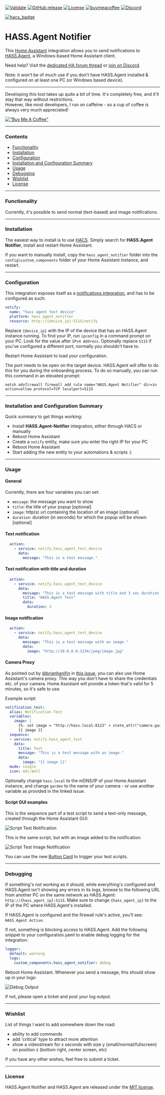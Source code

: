 [![Validate](https://github.com/LAB02-Research/HASS.Agent-Notifier/workflows/Validate/badge.svg)](https://github.com/LAB02-Research/HASS.Agent-Notifier/actions?query=workflow:"Validate")
[![GitHub release](https://img.shields.io/github/release/LAB02-Research/HASS.Agent-Notifier?include_prereleases=&sort=semver&color=blue)](https://github.com/LAB02-Research/HASS.Agent-Notifier/releases/)
[![License](https://img.shields.io/badge/License-MIT-blue)](#license)
[![buymeacoffee](https://img.shields.io/badge/BuyMeACoffee-Donate-blue.svg)](https://www.buymeacoffee.com/lab02research)
[![Discord](https://img.shields.io/badge/dynamic/json?color=blue&label=Discord&logo=discord&logoColor=white&query=presence_count&suffix=%20Online&url=https://discordapp.com/api/guilds/932957721622360074/widget.json)](https://discord.gg/nMvqzwrVBU)

[![hacs_badge](https://img.shields.io/badge/HACS-Default-41BDF5.svg)](https://github.com/hacs/integration)


# HASS.Agent Notifier

This <a href="https://www.home-assistant.io" target="_blank">Home Assistant</a> integration allows you to send notifications to <a href="https://github.com/LAB02-Research/HASS.Agent" target="_blank">HASS.Agent</a>, a Windows-based Home Assistant client.

Need help? Visit the <a href="https://community.home-assistant.io/t/hass-agent-a-new-windows-based-client-to-receive-notifications-perform-quick-actions-and-much-more/369094" target="_blank">dedicated HA forum thread</a> or <a href="https://discord.gg/nMvqzwrVBU" target="_blank">join on Discord</a>.

Note: it won't be of much use if you don't have HASS.Agent installed & configured on at least one PC (or Windows based device).

----

Developing this tool takes up quite a bit of time. It's completely free, and it'll stay that way without restrictions.<br/>
However, like most developers, I run on caffeïne - so a cup of coffee is always very much appreciated! 

[!["Buy Me A Coffee"](https://www.buymeacoffee.com/assets/img/custom_images/orange_img.png)](https://www.buymeacoffee.com/lab02research)

----

### Contents

 * [Functionality](#functionality)
 * [Installation](#installation)
 * [Configuration](#configuration)
 * [Installation and Configuration Summary](#installation-and-configuration-summary)
 * [Usage](#usage)
 * [Debugging](#debugging)
 * [Wishlist](#wishlist)
 * [License](#license)

----

### Functionality

Currently, it's possible to send normal (text-based) and image notifications. 

----

### Installation

The easiest way to install is to use <a href="https://hacs.xyz" target="_blank">HACS</a>. Simply search for **HASS.Agent Notifier**, install and restart Home Assistant.

If you want to manually install, copy the `hass_agent_notifier` folder into the `config\custom_components` folder of your Home Assistant instance, and restart.

----

### Configuration

This integration exposes itself as a <a href="https://www.home-assistant.io/integrations/notify/" target="_blank">notifications integration</a>, and has to be configured as such:

```yaml
notify: 
  name: "hass agent test device"
  platform: hass_agent_notifier
  resource: http://{device_ip}:5115/notify
```

Replace `{device_ip}` with the IP of the device that has an HASS.Agent instance running. To find your IP, run `ipconfig` in a command prompt on your PC. Look for the value after `IPv4 Address`. Optionally replace `5115` if you've configured a different port, normally you shouldn't have to.

Restart Home Assistant to load your configuration.

The port needs to be open on the target device. HASS.Agent will offer to do this for you during the onboarding process. 
To do so manually, you can run this command in an elevated prompt:

`netsh advfirewall firewall add rule name="HASS.Agent Notifier" dir=in action=allow protocol=TCP localport=5115`

----

### Installation and Configuration Summary

Quick summary to get things working:

- Install **HASS.Agent-Notifier** integration, either through HACS or manually
- Reboot Home Assistant
- Create a `notify` entity, make sure you enter the right IP for your PC
- Reboot Home Assistant
- Start adding the new entity to your automations & scripts :)

----

### Usage

#### General

Currently, there are four variables you can set:

 * `message`: the message you want to show
 * `title`: the title of your popup [optional]
 * `image`: http(s) url containing the location of an image [optional]
 * `duration`: duration (in seconds) for which the popup will be shown [optional]

#### Text notification

```yaml
  action:
    - service: notify.hass_agent_test_device
      data:
        message: "This is a test message."
```

#### Text notification with title and duration

```yaml
  action:
    - service: notify.hass_agent_test_device
      data:
        message: "This is a test message with title and 3 sec duration."
        title: "HASS.Agent Test"
        data:
          duration: 3
```

#### Image notification

```yaml
  action:
    - service: notify.hass_agent_test_device
      data:
        message: "This is a test message with an image."
        data:
          image: "http://10.0.0.6:1234/jpeg/image.jpg"
```

#### Camera Proxy

As pointed out by [@brianhanifin]( https://github.com/brianhanifin ) in <a href="https://github.com/LAB02-Research/HASS.Agent/issues/5" target="_blank">this issue</a>, you can also use Home Assistant's camera proxy. This way you don't have to share the credentials etc. of your camera. Home Assistant will provide a token that's valid for 5 minutes, so it's safe to use.

Example script:

```yaml
notification_test:
  alias: Notification Test
  variables:
    image: |
      {%- set image = "http://hass.local:8123" + state_attr("camera.garden","entity_picture") %}
      {{ image }}
  sequence:
  - service: notify.hass_agent_test
    data:
      title: Test
      message: "This is a test message with an image."
      data:
        image: "{{ image }}"
  mode: single
  icon: mdi:bell
```

Optionally change `hass.local` to the mDNS/IP of your Home Assistant instance, and change `garden` to the name of your camera - or use another variable as provided in the linked issue.

#### Script GUI examples

This is the sequence part of a test script to send a text-only message, created through the Home Assistant GUI:

![Script Test Notification](https://raw.githubusercontent.com/LAB02-Research/HASS.Agent/main/Images/notifier_script_example.png)

This is the same script, but with an image added to the notification:

![Script Test Image Notification](https://raw.githubusercontent.com/LAB02-Research/HASS.Agent/main/Images/notifier_script_image_example.png)

You can use the new <a href="https://www.home-assistant.io/lovelace/button/" target="_blank">Button Card</a> to trigger your test scripts.

----

### Debugging

If something's not working as it should, while everything's configured and HASS.Agent isn't showing any errors in its logs, browse to the following URL from another PC on the same network as HASS.Agent: `http://{hass_agent_ip}:5115`. Make sure to change `{hass_agent_ip}` to the IP of the PC where HASS.Agent's installed.

If HASS.Agent is configured and the firewall rule's active, you'll see: `HASS.Agent Active`. 

If not, something is blocking access to HASS.Agent. Add the following snippet to your configuration.yaml to enable debug logging for the integration:


```yaml
logger:
  default: warning
  logs:
    custom_components.hass_agent_notifier: debug
```

Reboot Home Assistant. Whenever you send a message, this should show up in your logs:

![Debug Output](https://raw.githubusercontent.com/LAB02-Research/HASS.Agent/main/Images/notifier_debug_logging.png)

If not, please open a ticket and post your log output.

----

### Wishlist

List of things I want to add somewhere down the road:

 * ability to add commands
 * add 'critical' type to attract more attention
 * show a videostream for x seconds with size y (small/normal/fullscreen) on position z (bottom right, center screen, etc)

If you have any other wishes, feel free to submit a ticket.

----

### License

HASS.Agent Notifier and HASS.Agent are released under the <a href="https://opensource.org/licenses/MIT" target="_blank">MIT license</a>.
